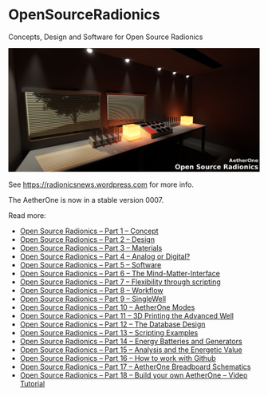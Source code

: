 # OpenSourceRadionics
Concepts, Design and Software for Open Source Radionics

![AetherOne](/AetherOneOpenSourceRadionics.jpg)

See https://radionicsnews.wordpress.com for more info.

The AetherOne is now in a stable version 0007.

Read more:
- [Open Source Radionics – Part 1 – Concept](https://radionicsnews.wordpress.com/2017/08/15/open-source-radionics-part-1-concept)
- [Open Source Radionics – Part 2 – Design](https://radionicsnews.wordpress.com/2017/08/17/open-source-radionics-part-2-design)
- [Open Source Radionics – Part 3 – Materials](https://radionicsnews.wordpress.com/2017/08/21/open-source-radionics-part-3-materials)
- [Open Source Radionics – Part 4 – Analog or Digital?](https://radionicsnews.wordpress.com/2017/08/21/open-source-radionics-part-4-analog-or-digital)
- [Open Source Radionics – Part 5 – Software](https://radionicsnews.wordpress.com/2017/08/22/open-source-radionics-part-5-software/)
- [Open Source Radionics – Part 6 – The Mind-Matter-Interface](https://radionicsnews.wordpress.com/2017/08/26/open-source-radionics-part-6-the-mind-matter-interface/)
- [Open Source Radionics – Part 7 – Flexibility through scripting](https://radionicsnews.wordpress.com/2017/08/26/open-source-radionics-part-7-flexibility-through-scripting/)
- [Open Source Radionics – Part 8 – Workflow](https://radionicsnews.wordpress.com/2017/08/30/open-source-radionics-part-8-workflow/)
- [Open Source Radionics – Part 9 – SingleWell](https://radionicsnews.wordpress.com/2017/09/02/open-source-radionics-part-9-singlewell/)
- [Open Source Radionics – Part 10 – AetherOne Modes](https://radionicsnews.wordpress.com/2017/09/06/open-source-radionics-part-10-aetherone-modes/)
- [Open Source Radionics – Part 11 – 3D Printing the Advanced Well](https://radionicsnews.wordpress.com/2017/09/22/open-source-radionics-part-11-3d-printing-the-advanced-well/)
- [Open Source Radionics – Part 12 – The Database Design](https://radionicsnews.wordpress.com/2018/04/05/open-source-radionics-part-12-the-database-design/)
- [Open Source Radionics – Part 13 – Scripting Examples](https://radionicsnews.wordpress.com/2018/04/19/open-source-radionics-part-13-scripting-examples/)
- [Open Source Radionics – Part 14 – Energy Batteries and Generators](https://radionicsnews.wordpress.com/2018/05/04/open-source-radionics-part-14-energy-batteries-and-generators/)
- [Open Source Radionics – Part 15 – Analysis and the Energetic Value](https://radionicsnews.wordpress.com/2018/05/06/open-source-radionics-part-15-analysis-and-the-energetic-value/)
- [Open Source Radionics – Part 16 – How to work with Github](https://radionicsnews.wordpress.com/2018/05/17/open-source-radionics-part-16-how-to-work-with-github/)
- [Open Source Radionics – Part 17 – AetherOne Breadboard Schematics](https://radionicsnews.wordpress.com/2018/05/29/open-source-radionics-part-17-aetherone-breadboard-schematics/)
- [Open Source Radionics – Part 18 – Build your own AetherOne – Video Tutorial](https://radionicsnews.wordpress.com/2018/05/31/open-source-radionics-part-18-build-your-own-aetherone-video-tutorial/)